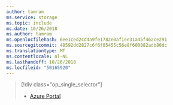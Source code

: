 ```yaml
---
author: tamram
ms.service: storage
ms.topic: include
ms.date: 10/26/2018
ms.author: tamram
ms.openlocfilehash: 6ee1ced2cd4a9fe1782e0af1ee31a45f46ace291
ms.sourcegitcommit: 48592dd2827c6f6f05455c56e8f600882adb80dc
ms.translationtype: MT
ms.contentlocale: nl-NL
ms.lasthandoff: 10/26/2018
ms.locfileid: "50165920"
---
```

> [!div class="op_single_selector"]
> * [Azure Portal](../articles/storage/common/storage-monitoring-diagnosing-troubleshooting.md)
> 
> 

